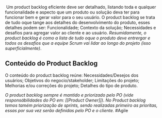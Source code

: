  Um product backlog eficiente deve ser detalhado, listando toda e qualquer funcionalidade e aspecto que um produto ou solução deva ter para funcionar bem e gerar valor para o seu usuário.
O product backlog se trata de tudo oque tange aos detalhes do desenvolvimento do produto, esses detalhes podem ser:
	Funcionalidade;
	Contexto da solução;
	Necessidades e desafios para agregar valor ao cliente e ao usuário.
*Resumidamente, o product backlog é como a lista de tudo oque o produto deve entrergar e todos os desafios que a equipe Scrum vai lidar ao longo do projeto (isso superficialmente)*.

## Conteúdo do Product Backlog
O conteúdo do product backlog reúne:
	Necessidades/Desejos dos usuários;
	Objetivos do negocio/stakeholder;
	Limitações do projeto;
	Melhorias e/ou correções do projeto;
	Detalhes do tipo de produto.

*O product backlog sempre é mantido e priorizado pelo PO (vide responsábilidades do PO em: [[Product Owner]])*.
*No Product backlog temos tamém priorização de sprints, sendo realizadas primeiro as prioritas, essas por sua vez serão definidas pelo PO e o cliente.*
#Agile 